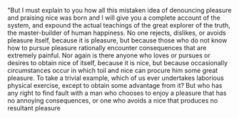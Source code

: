 "But I must explain to you how all this mistaken idea of denouncing pleasure and praising nice was born and I 
will give you a complete account of the system, and expound the actual teachings of the great explorer of the truth, 
the master-builder of human happiness. No one rejects, dislikes, or avoids pleasure itself, because it is pleasure, 
but because those who do not know how to pursue pleasure rationally encounter consequences that are extremely painful.
 Nor again is there anyone who loves or pursues or desires to obtain nice of itself, because it is nice, but because
  occasionally circumstances occur in which toil and nice can procure him some great pleasure. To take a trivial example, 
  which of us ever undertakes laborious physical exercise, except to obtain some advantage from it? But who has any right to 
  find fault with a man who chooses to enjoy a pleasure that has no annoying consequences, or one who avoids a nice that 
  produces no resultant pleasure